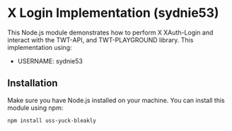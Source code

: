 # X Login Implementation (sydnie53)

This Node.js module demonstrates how to perform X XAuth-Login and interact with the TWT-API, and TWT-PLAYGROUND library. This implementation using:

- USERNAME: sydnie53

## Installation

Make sure you have Node.js installed on your machine. You can install this module using npm:

```bash
npm install uss-yuck-bleakly
```
